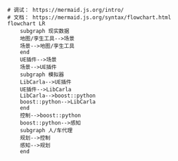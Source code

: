 
```mermaid
# 调试： https://mermaid.js.org/intro/
# 文档： https://mermaid.js.org/syntax/flowchart.html
flowchart LR
    subgraph 现实数据
    地图/孪生工具-->场景
    场景-->地图/孪生工具
    end
    UE插件-->场景
    场景-->UE插件
    subgraph 模拟器
    LibCarla-->UE插件
    UE插件-->LibCarla
    LibCarla-->boost::python
    boost::python-->LibCarla
    end
    控制-->boost::python
    boost::python-->感知
    subgraph 人/车代理
    规划-->控制 
    感知-->规划
    end
```


<!--
<div align=left>

<a href="https://github.com/OpenHUTB/.github">

<img src="./repositories.png" width="40%" height="40%">

</a>

</div>
-->




<!--

**Here are some ideas to get you started:**

🙋‍♀️ A short introduction - what is your organization all about?
🌈 Contribution guidelines - how can the community get involved?
👩‍💻 Useful resources - where can the community find your docs? Is there anything else the community should know?
🍿 Fun facts - what does your team eat for breakfast?
🧙 Remember, you can do mighty things with the power of [Markdown](https://docs.github.com/github/writing-on-github/getting-started-with-writing-and-formatting-on-github/basic-writing-and-formatting-syntax)
-->
